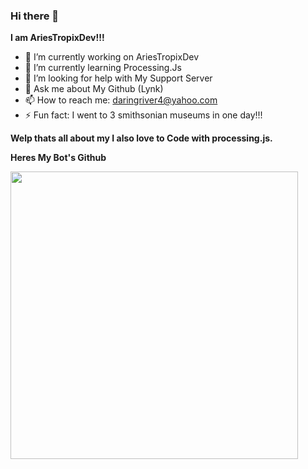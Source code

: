 





### Hi there 👋

**I am AriesTropixDev!!!**
- 🔭 I’m currently working on AriesTropixDev
- 🌱 I’m currently learning Processing.Js
- 🤔 I’m looking for help with My Support Server
- 💬 Ask me about My Github (Lynk)
- 📫 How to reach me: daringriver4@yahoo.com
- ⚡ Fun fact: I went to 3 smithsonian museums in one day!!!

**Welp thats all about my I also love to Code with processing.js.**


**Heres My Bot's Github**


<a href="https://github.com/AriesTropixDev/Lynk"><img src="https://github-link-card.s3.ap-northeast-1.amazonaws.com/AriesTropixDev/Lynk.png" width="460px"></a>

